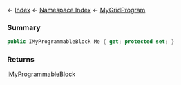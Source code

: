← [Index](Api-Index) ← [Namespace Index](Namespace-Index) ← [MyGridProgram](Sandbox.ModAPI.Ingame.MyGridProgram)

### Summary

```csharp
public IMyProgrammableBlock Me { get; protected set; }
```

### Returns

[IMyProgrammableBlock](Sandbox.ModAPI.Ingame.IMyProgrammableBlock)

